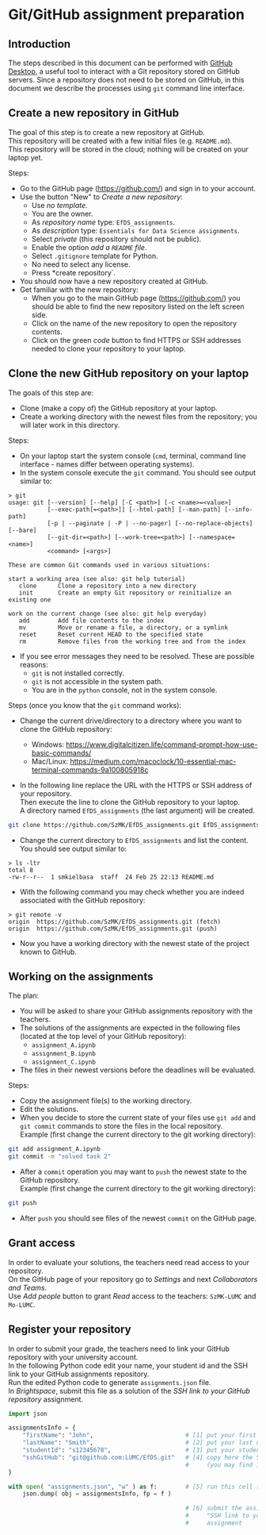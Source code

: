 # Git/GitHub assignment preparation

## Introduction

The steps described in this document can be performed with [GitHub Desktop](https://desktop.github.com/), a useful tool to interact with a Git repository stored on GitHub servers. Since a repository does not need to be stored on GitHub, in this document we describe the processes using `git` command line interface.

## Create a new repository in GitHub

The goal of this step is to create a new repository at GitHub.  
This repository will be created with a few initial files (e.g. `README.md`).  
This repository will be stored in the cloud; nothing will be created on your laptop yet.

Steps:
- Go to the GitHub page (https://github.com/) and sign in to your account.
- Use the button "New" to *Create a new repository*:
    - Use *no template*.
    - You are the owner.
    - As *repository name* type: `EfDS_assignments`.
    - As *description* type: `Essentials for Data Science assignments`.
    - Select *private* (this repository should not be public).
    - Enable the option *add a `README` file*.
    - Select `.gitignore` template for Python.
    - No need to select any license.
    - Press *create repository`.
- You should now have a new repository created at GitHub.
- Get familiar with the new repository:
    - When you go to the main GitHub page (https://github.com/) you should be able to find the new repository listed on the left screen side.
    - Click on the name of the new repository to open the repository contents.
    - Click on the green *code* button to find HTTPS or SSH addresses needed to clone your repository to your laptop.

## Clone the new GitHub repository on your laptop

The goals of this step are:
- Clone (make a copy of) the GitHub repository at your laptop.
- Create a working directory with the newest files from the repository; you will later work in this directory.  

Steps:
- On your laptop start the system console (`cmd`, terminal, command line interface - names differ between operating systems).
- In the system console execute the `git` command. You should see output similar to:
```
> git
usage: git [--version] [--help] [-C <path>] [-c <name>=<value>]
           [--exec-path[=<path>]] [--html-path] [--man-path] [--info-path]
           [-p | --paginate | -P | --no-pager] [--no-replace-objects] [--bare]
           [--git-dir=<path>] [--work-tree=<path>] [--namespace=<name>]
           <command> [<args>]

These are common Git commands used in various situations:

start a working area (see also: git help tutorial)
   clone      Clone a repository into a new directory
   init       Create an empty Git repository or reinitialize an existing one

work on the current change (see also: git help everyday)
   add        Add file contents to the index
   mv         Move or rename a file, a directory, or a symlink
   reset      Reset current HEAD to the specified state
   rm         Remove files from the working tree and from the index
```

- If you see error messages they need to be resolved. These are possible reasons:
    - `git` is not installed correctly.
    - `git` is not accessible in the system path.
    - You are in the `python` console, not in the system console.

Steps (once you know that the `git` command works):

- Change the current drive/directory to a directory where you want to clone the GitHub repository:
    - Windows: https://www.digitalcitizen.life/command-prompt-how-use-basic-commands/
    - Mac/Linux: https://medium.com/macoclock/10-essential-mac-terminal-commands-9a100805918c

- In the following line replace the URL with the HTTPS or SSH address of your repository.  
    Then execute the line to clone the GitHub repository to your laptop.  
    A directory named `EfDS_assignments` (the last argument) will be created.
```bash
git clone https://github.com/SzMK/EfDS_assignments.git EfDS_assignments
```

- Change the current directory to `EfDS_assignments` and list the content.  
    You should see output similar to:
```
> ls -ltr
total 8
-rw-r--r--  1 smkielbasa  staff  24 Feb 25 22:13 README.md
```

- With the following command you may check whether you are indeed associated with the GitHub repository:
```
> git remote -v
origin	https://github.com/SzMK/EfDS_assignments.git (fetch)
origin	https://github.com/SzMK/EfDS_assignments.git (push)
```

- Now you have a working directory with the newest state of the project known to GitHub.  

## Working on the assignments

The plan:
- You will be asked to share your GitHub assignments repository with the teachers.
- The solutions of the assignments are expected in the following files (located at the top level of your GitHub repository):
    - `assignment_A.ipynb`
    - `assignment_B.ipynb`
    - `assignment_C.ipynb`
- The files in their newest versions before the deadlines will be evaluated.

Steps:
- Copy the assignment file(s) to the working directory.
- Edit the solutions.
- When you decide to store the current state of your files use `git add` and `git commit` commands to store the files in the local repository.  
    Example (first change the current directory to the git working directory):
```bash
git add assignment_A.ipynb
git commit -m "solved task 2"
```
- After a `commit` operation you may want to `push` the newest state to the GitHub repository.  
    Example (first change the current directory to the git working directory):
```bash
git push
```
- After `push` you should see files of the newest `commit` on the GitHub page.

## Grant access

In order to evaluate your solutions, the teachers need read access to your repository.  
On the GitHub page of your repository go to *Settings* and next *Collaborators and Teams*.  
Use *Add people* button to grant *Read* access to the teachers: `SzMK-LUMC` and `Mo-LUMC`.

## Register your repository

In order to submit your grade, the teachers need to link your GitHub repository with your university account.  
In the following Python code edit your name, your student id and the SSH link to your GitHub assignments repository.  
Run the edited Python code to generate `assignments.json` file.  
In *Brightspace*, submit this file as a solution of the *SSH link to your GitHub repository* assignment.

```python
import json

assignmentsInfo = {
    "firstName": "John",                          # [1] put your first name here (spelled as in Brightspace)
    "lastName": "Smith",                          # [2] put your last name here (spelled as in Brightspace)
    "studentId": "s12345678",                     # [3] put your student id (spelled as in Brightspace)
    "sshGitHub": "git@github.com:LUMC/EfDS.git"   # [4] copy here the SSH address of your GitHub repository
                                                  #     (you may find it when you press the green Code button)
}

with open( "assignments.json", "w" ) as f:        # [5] run this cell to generate assignments.json file
    json.dump( obj = assignmentsInfo, fp = f )

                                                  # [6] submit the assignments.json file as a solution of
                                                  #     "SSH link to your GitHub repository"
                                                  #     assignment
```

